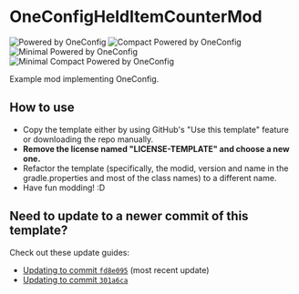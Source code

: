 # OneConfigHeldItemCounterMod

![Powered by OneConfig](https://polyfrost.org/media/branding/badges/badge_1.svg)
![Compact Powered by OneConfig](https://polyfrost.org/media/branding/badges/badge_2.svg)
![Minimal Powered by OneConfig](https://polyfrost.org/media/branding/badges/badge_3.svg)
![Minimal Compact Powered by OneConfig](https://polyfrost.org/media/branding/badges/badge_4.svg)

Example mod implementing OneConfig.

## How to use

- Copy the template either by using GitHub's "Use this template" feature or downloading the repo manually.
- **Remove the license named "LICENSE-TEMPLATE" and choose a new one.**
- Refactor the template (specifically, the modid, version and name in the gradle.properties and most of the class names)
  to a different name.
- Have fun modding! :D

## Need to update to a newer commit of this template?

Check out these update guides:
- [Updating to commit `fd8e095`](update-to-fd8e095.md) (most recent update)
- [Updating to commit `301a6ca`](update-to-301a6ca.md)